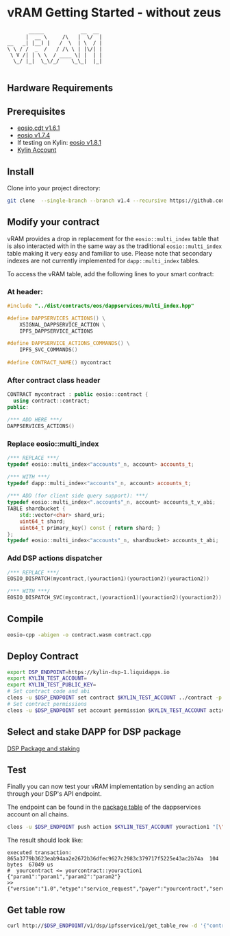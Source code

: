 vRAM Getting Started - without zeus
===================================

```            
       _____            __  __ 
      |  __ \     /\   |  \/  |
__   _| |__) |   /  \  | \  / |
\ \ / /  _  /   / /\ \ | |\/| |
 \ V /| | \ \  / ____ \| |  | |
  \_/ |_|  \_\/_/    \_\_|  |_|
            
```

## Hardware Requirements

## Prerequisites

* [eosio.cdt v1.6.1](https://github.com/EOSIO/eosio.cdt/releases/tag/v1.6.1)
* [eosio v1.7.4](https://github.com/EOSIO/eos/releases/tag/v1.7.4)
* If testing on Kylin: [eosio v1.8.1](https://github.com/EOSIO/eos/releases/tag/v1.8.1)
* [Kylin Account](kylin-account.md)

## Install

Clone into your project directory:
```bash
git clone  --single-branch --branch v1.4 --recursive https://github.com/liquidapps-io/dist
```

## Modify your contract

vRAM provides a drop in replacement for the `eosio::multi_index` table that is also interacted with in the same way as the traditional `eosio::multi_index` table making it very easy and familiar to use. Please note that secondary indexes are not currently implemented for `dapp::multi_index` tables. 

To access the vRAM table, add the following lines to your smart contract:

### At header:
```cpp
#include "../dist/contracts/eos/dappservices/multi_index.hpp"

#define DAPPSERVICES_ACTIONS() \
    XSIGNAL_DAPPSERVICE_ACTION \
    IPFS_DAPPSERVICE_ACTIONS

#define DAPPSERVICE_ACTIONS_COMMANDS() \
    IPFS_SVC_COMMANDS()
  
#define CONTRACT_NAME() mycontract
```
### After contract class header
```cpp
CONTRACT mycontract : public eosio::contract { 
  using contract::contract; 
public: 

/*** ADD HERE ***/
DAPPSERVICES_ACTIONS()
```

### Replace eosio::multi_index
```cpp
/*** REPLACE ***/
typedef eosio::multi_index<"accounts"_n, account> accounts_t;

/*** WITH ***/
typedef dapp::multi_index<"accounts"_n, account> accounts_t;
      
/*** ADD (for client side query support): ***/
typedef eosio::multi_index<".accounts"_n, account> accounts_t_v_abi;
TABLE shardbucket {
    std::vector<char> shard_uri;
    uint64_t shard;
    uint64_t primary_key() const { return shard; }
};
typedef eosio::multi_index<"accounts"_n, shardbucket> accounts_t_abi;
```

### Add DSP actions dispatcher
```cpp
/*** REPLACE ***/
EOSIO_DISPATCH(mycontract,(youraction1)(youraction2)(youraction2))

/*** WITH ***/
EOSIO_DISPATCH_SVC(mycontract,(youraction1)(youraction2)(youraction2))
```

## Compile
```bash
eosio-cpp -abigen -o contract.wasm contract.cpp
```

## Deploy Contract
```bash
export DSP_ENDPOINT=https://kylin-dsp-1.liquidapps.io
export KYLIN_TEST_ACCOUNT=
export KYLIN_TEST_PUBLIC_KEY=
# Set contract code and abi
cleos -u $DSP_ENDPOINT set contract $KYLIN_TEST_ACCOUNT ../contract -p $KYLIN_TEST_ACCOUNT@active
# Set contract permissions
cleos -u $DSP_ENDPOINT set account permission $KYLIN_TEST_ACCOUNT active "{\"threshold\":1,\"keys\":[\"$KYLIN_TEST_PUBLIC_KEY\"],\"accounts\":[{\"permission\":{\"actor\":\"eosio.code\",\"permission\":\"active\"},\"weight\":1}]}" active -p $KYLIN_TEST_ACCOUNT@active
```

## Select and stake DAPP for DSP package

[DSP Package and staking](dsp-packages-and-staking.md)

## Test
Finally you can now test your vRAM implementation by sending an action through your DSP's API endpoint.  

The endpoint can be found in the [package table](https://kylin.eosx.io/account/dappservices?mode=contract&sub=tables&table=package&lowerBound=&upperBound=&limit=100) of the dappservices account on all chains.

```bash
cleos -u $DSP_ENDPOINT push action $KYLIN_TEST_ACCOUNT youraction1 "[\"param1\",\"param2\"]" -p $KYLIN_TEST_ACCOUNT@active
```

The result should look like:
```
executed transaction: 865a3779b3623eab94aa2e2672b36dfec9627c2983c379717f5225e43ac2b74a  104 bytes  67049 us
#  yourcontract <= yourcontract::youraction1         {"param1":"param1","param2":"param2"}
>> {"version":"1.0","etype":"service_request","payer":"yourcontract","service":"ipfsservice1","action":"commit","provider":"","data":"DH......"}
```

## Get table row
```bash
curl http://$DSP_ENDPOINT/v1/dsp/ipfsservice1/get_table_row -d '{"contract":"CONTRACT_ACCOUNT","scope":"SCOPE","table":"TABLE_NAME","key":"TABLE_PRIMARY_KEY"}' | python -m json.tool
```